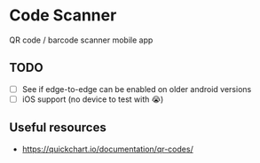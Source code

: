 # Code Scanner

QR code / barcode scanner mobile app

## TODO

- [ ] See if edge-to-edge can be enabled on older android versions
- [ ] iOS support (no device to test with 😭)

## Useful resources

- https://quickchart.io/documentation/qr-codes/